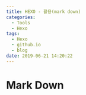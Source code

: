 ```yaml
---
title: HEXO - 활용(mark down)
categories:
  - Tools
  - Hexo
tags:
  - Hexo
  - github.io
  - blog
date: 2019-06-21 14:20:22
---
```


# Mark Down